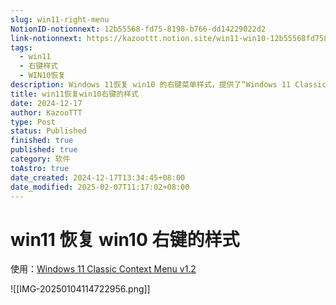 ```yaml
---
slug: win11-right-menu
NotionID-notionnext: 12b55568-fd75-8198-b766-dd14229022d2
link-notionnext: https://kazoottt.notion.site/win11-win10-12b55568fd758198b766dd14229022d2
tags:
  - win11
  - 右键样式
  - WIN10恢复
description: Windows 11恢复 win10 的右键菜单样式，提供了“Windows 11 Classic Context Menu v1.2”程序，帮助用户恢复 win10 的原始右键菜单风格。
title: win11恢复win10右键的样式
date: 2024-12-17
author: KazooTTT
type: Post
status: Published
finished: true
published: true
category: 软件
toAstro: true
date_created: 2024-12-17T13:34:45+08:00
date_modified: 2025-02-07T11:17:02+08:00
---
```


# win11 恢复 win10 右键的样式

使用：[Windows 11 Classic Context Menu v1.2](https://www.sordum.org/14479/windows-11-classic-context-menu-v1-2/)

![[IMG-20250104114722956.png]]
